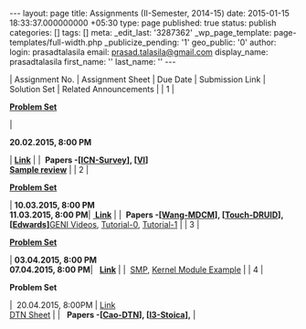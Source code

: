 --- layout: page title: Assignments (II-Semester, 2014-15) date: 2015-01-15 18:33:37.000000000 +05:30 type: page published: true status: publish categories: [] tags: [] meta: \_edit\_last: '3287362' \_wp\_page\_template: page-templates/full-width.php \_publicize\_pending: '1' geo\_public: '0' author: login: prasadtalasila email: prasad.talasila@gmail.com display\_name: prasadtalasila first\_name: '' last\_name: '' ---

| Assignment No. | Assignment Sheet | Due Date | Submission Link | Solution Set | Related Announcements |
| 1 | 

**[Problem Set](https://www.dropbox.com/s/vdlduo8fwepunpj/asg1.pdf?dl=1)**

 | 

**20.02.2015, 8:00 PM**

 | [**Link**](http://10.1.1.242/moodle/mod/assign/view.php?id=41197) | | &nbsp;**Papers -[[ICN-Survey](https://www.dropbox.com/s/x8itn7qoe0vk11h/ICN-survey.pdf?dl=1)], [[VI](https://www.dropbox.com/s/4adzwkwj52fwjb0/VI.pdf?dl=1)]  
[Sample review](https://www.dropbox.com/s/fkxivtr1crgi46w/sample_review.pdf?dl=1)** |
| 2 | 

**[Problem Set](https://www.dropbox.com/s/lnqky888pnthxi8/asg2.pdf?dl=1)**

 | **10.03.2015, 8:00 PM  
11.03.2015, 8:00 PM**| [&nbsp;**Link**](http://10.1.1.242/moodle/mod/assign/view.php?id=41575) | | &nbsp;**Papers -[[Wang-MDCM](https://www.dropbox.com/s/7a9ffmwu7idvh2l/MDCM.pdf?dl=1)], [[Touch-DRUID](https://www.dropbox.com/s/4zciisgm6e3kmem/DRUID.pdf?dl=1)], [[Edwards](https://www.dropbox.com/s/cfs8szwinwyd6me/Edwards.pdf?dl=1)]**[GENI Videos](http://10.1.1.242/moodle/mod/folder/view.php?id=41407), [Tutorial-0](https://www.dropbox.com/s/s5in9j9ea5bkchu/LabZero_Instructions.pdf?dl=1), [Tutorial-1](https://www.dropbox.com/s/xqkc8scyuaxy8hd/LabOne_Instructions.pdf?dl=1) |
| 3 | 

[**Problem Set**](https://www.dropbox.com/s/knmmczjejhev4tc/asg3.pdf?dl=1)

 | **03.04.2015, 8:00 PM  
07.04.2015, 8:00 PM**| &nbsp;&nbsp;[**Link**](http://10.1.1.242/moodle/mod/assign/view.php?id=42021) | | &nbsp;[SMP](https://www.dropbox.com/s/k7awoxp3ajyba7i/L18_SMP.pdf?dl=1), [Kernel Module Example](https://www.dropbox.com/s/6mpbr2f6w30xu2s/kernel_module.pdf?dl=1) |
| 4 | 

**Problem Set**

 | &nbsp;20.04.2015, 8:00PM | [Link](https://www.dropbox.com/s/uohp7xzt5z6jinv/asg4.pdf?dl=1)  
[DTN Sheet](https://www.dropbox.com/s/2xb7nl1ljq697or/DTN%20question%20to%20students.pdf?dl=1) | | &nbsp;&nbsp;**Papers -[[Cao-DTN](https://www.dropbox.com/s/17yugoee6tzhhcc/Cao.pdf?dl=1)], [[I3-Stoica](https://www.dropbox.com/s/d5m2m99iw8c3lf0/i3-stoica.pdf?dl=1)],** |

